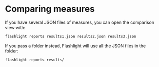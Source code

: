 # Comparing measures

If you have several JSON files of measures, you can open the comparison view with:

```bash
flashlight reports results1.json results2.json results3.json
```

If you pass a folder instead, Flashlight will use all the JSON files in the folder:

```bash
flashlight reports results/
```
